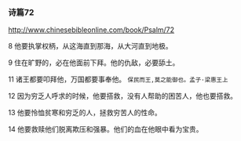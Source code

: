 ### 诗篇72
http://www.chinesebibleonline.com/book/Psalm/72

8
他要执掌权柄，从这海直到那海，从大河直到地极。

9
住在旷野的，必在他面前下拜。他的仇敌，必要舔土。

11
诸王都要叩拜他，万国都要事奉他。 `保民而王,莫之能御也。孟子·梁惠王上`

12
因为穷乏人呼求的时候，他要搭救，没有人帮助的困苦人，他也要搭救。

13
他要怜恤贫寒和穷乏的人，拯救穷苦人的性命。

14
他要救赎他们脱离欺压和强暴。他们的血在他眼中看为宝贵。
